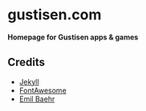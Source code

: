 # gustisen.com
**Homepage for Gustisen apps & games**


## Credits
- [Jekyll](https://github.com/jekyll/jekyll)
- [FontAwesome](https://fontawesome.github.io/Font-Awesome/)
- [Emil Baehr](https://emilbaehr.com/)
